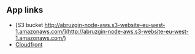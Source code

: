 ## App links

* [S3 bucket http://abruzgin-node-aws.s3-website-eu-west-1.amazonaws.com/](http://abruzgin-node-aws.s3-website-eu-west-1.amazonaws.com/)
* [Cloudfront]()
